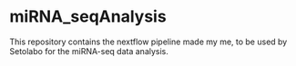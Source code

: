 # miRNA_seqAnalysis
This repository contains the nextflow pipeline made my me, to be used by Setolabo for the miRNA-seq data analysis.
